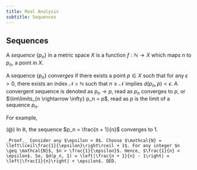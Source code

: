 ```yaml
---
title: Real Analysis
subtitle: Sequences
---
```


## Sequences

A _sequence_ $\{p_n\}$ in a metric space $X$ is a function $f : \mathbb{N} \rightarrow X$ which maps $n$ to $p_n$, a point in $X$.

A sequence $\{p_n\}$ _converges_ if there exists a point $p \in X$ such that for any $\epsilon > 0$, there exists an index $\mathcal{N} \in \mathbb{N}$ such that $n \geq \mathcal{N}$ implies $d(p_n, p) < \epsilon$. A convergent sequence is denoted as $p_n \rightarrow p$, read as $p_n$ converges to $p$, or $\lim\limits_{n \rightarrow \infty} p_n = p$, read as $p$ is the limit of a sequence $p_n$.

For example,

(@) In $\mathbb{R}$, the sequence $p_n = \frac{n + 1}{n}$ converges to $1$.

    _Proof._ Consider any $\epsilon > 0$. Choose $\mathcal{N} = \left\lceil\frac{1}{\epsilon}\right\rceil + 1$. For any integer $n \geq \mathcal{N}$, $n > \frac{1}{\epsilon}$. Hence, $\frac{1}{n} < \epsilon$. So, $d(p_n, 1) = \left|\frac{n + 1}{n} - 1\right| = \left|\frac{1}{n}\right| < \epsilon$. QED.
